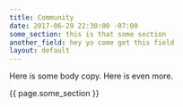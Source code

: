 ```yaml
---
title: Community
date: 2017-06-29 22:30:00 -07:00
some_section: this is that some section
another_field: hey yo come get this field
layout: default
---
```


Here is some body copy. Here is even more.

{{ page.some_section }}
